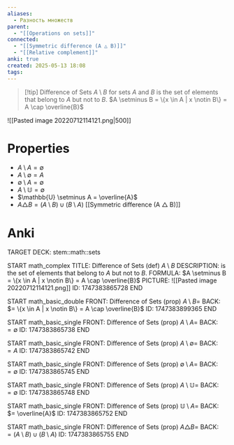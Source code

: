```yaml
---
aliases:
  - Разность множеств
parent:
  - "[[Operations on sets]]"
connected:
  - "[[Symmetric difference (A △ B)]]"
  - "[[Relative complement]]"
anki: true
created: 2025-05-13 18:08
tags:
---
```


> [!tip] Difference of Sets $A \setminus B$ for sets $A$ and $B$
> is the set of elements that belong to $A$ but not to $B$.
$A \setminus B = \{x \in A | x \notin B\} = A \cap \overline{B}$


![[Pasted image 20220712114121.png|500]]

# Properties
- $A \setminus A = \emptyset$
- $A \setminus \emptyset = A$
- $\emptyset \setminus A = \emptyset$
- $A \setminus \mathbb{U} = \emptyset$
- $\mathbb{U} \setminus A = \overline{A}$
- $A \triangle B = (A \setminus B) \cup (B \setminus A)$ [[Symmetric difference (A △ B)]]

# Anki
TARGET DECK: stem::math::sets

START
math_complex
TITLE: Difference of Sets (def)
$A \setminus B$
DESCRIPTION: is the set of elements that belong to $A$ but not to $B$.
FORMULA: $A \setminus B = \{x \in A | x \notin B\} = A \cap \overline{B}$
PICTURE: ![[Pasted image 20220712114121.png]]
ID: 1747383865728
END

START
math_basic_double
FRONT: Difference of Sets (prop)
$A \setminus B =$
BACK: $= \{x \in A | x \notin B\} = A \cap \overline{B}$
ID: 1747383899365
END

START
math_basic_single
FRONT: Difference of Sets (prop)
$A \setminus A =$
BACK: $= \emptyset$
ID: 1747383865738
END

START
math_basic_single
FRONT: Difference of Sets (prop)
$A \setminus \emptyset =$
BACK: $= A$
ID: 1747383865742
END

START
math_basic_single
FRONT: Difference of Sets (prop)
$\emptyset \setminus A =$
BACK: $= \emptyset$
ID: 1747383865745
END

START
math_basic_single
FRONT: Difference of Sets (prop)
$A \setminus \mathbb{U} =$
BACK: $= \emptyset$
ID: 1747383865748
END

START
math_basic_single
FRONT: Difference of Sets (prop)
$\mathbb{U} \setminus A =$
BACK: $= \overline{A}$
ID: 1747383865752
END

START
math_basic_single
FRONT: Difference of Sets (prop)
$A \triangle B =$
BACK: $= (A \setminus B) \cup (B \setminus A)$
ID: 1747383865755
END



